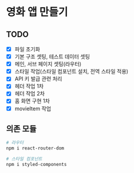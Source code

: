 # 영화 앱 만들기
## TODO
- [x] 파일 초기화
- [x] 기본 구조 셋팅, 테스트 데이터 셋팅
- [x] 메인, 서브 페이지 셋팅(라우터)
- [x] 스타일 작업(스타일 컴포넌트 설치, 전역 스타일 적용)
- [x] API 키 발급 관련 처리
- [x] 헤더 작업 1차
- [x] 헤더 작업 2차
- [x] 홈 화면 구현 1차
- [x] movieItem 작업

## 의존 모듈
```bash
# 라우터
npm i react-router-dom

# 스타일 컴포넌트
npm i styled-components
```